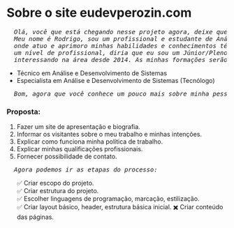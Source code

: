 <h1>Sobre o site eudevperozin.com</h1>
<pre>
  <i>Olá, você que está chegando nesse projeto agora, deixe que eu me apresente um pouco.</i>
  <i>Meu nome é Rodrigo, sou um profissional e estudante de Análise e Desenvolvimento de sistemas,</i>
  <i>onde atuo e aprimoro minhas habilidades e conhecimentos técnicos. Se eu fosse me classificar em</i>
  <i>um nível de profissional, diria que eu sou um Júnior/Pleno, até porquê venho estudando e me </i>
  <i>interessando na área desde 2014. As minhas formações serão citadas no tópico abaixo: </i>
</pre>
<ul>
  <li>Técnico em Análise e Desenvolvimento de Sistemas</li>
  <li>Especialista em Análise e Desenvolvimento de Sistemas (Tecnólogo)</li>
</ul>
<pre>
  <i>Bom, agora que você conhece um pouco mais sobre minha pessoa, vamos falar sobre este projeto:</i>
</pre>
<h3>Proposta: </h3>
<ol>
  <li>Fazer um site de apresentação e biografia.</li>
  <li>Informar os visitantes sobre o meu trabalho e minhas intenções.</li>
  <li>Explicar como funciona minha política de trabalho.</li>
  <li>Explicar minhas qualificações profissionais.</li>
  <li>Fornecer possibilidade de contato.</li>
</ol>
<pre>
  <i>Agora podemos ir as etapas do processo: </i>
</pre>

<ul>
  ✅ Criar escopo do projeto.<br>
  ✅ Criar estrutura do projeto.<br>
  ✅ Escolher linguagens de programação, marcação, estilização.<br>
  ✅ Criar layout básico, header, estrutura básica inicial.
  ✖️ Criar conteúdo das páginas.
</ul>

